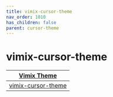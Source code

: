 ```yaml
---
title: vimix-cursor-theme
nav_order: 1010
has_children: false
parent: cursor-theme
---
```



# vimix-cursor-theme

| [Vimix Theme](https://samwhelp.github.io/note-about-theme/read/desktop-theme/themes/vimix-theme.html) |
| --- |
| [vimix-cursor-theme](https://github.com/vinceliuice/Vimix-cursors) |
